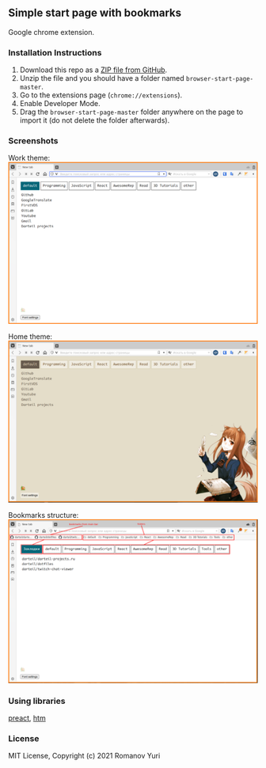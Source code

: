 ## Simple start page with bookmarks

Google chrome extension.

### Installation Instructions
1. Download this repo as a [ZIP file from GitHub](https://github.com/darteil/browser-start-page/archive/refs/heads/master.zip).
2. Unzip the file and you should have a folder named `browser-start-page-master`.
3. Go to the extensions page (`chrome://extensions`).
4. Enable Developer Mode.
5. Drag the `browser-start-page-master` folder anywhere on the page to import it (do not delete the folder afterwards).

### Screenshots

Work theme:
![](./media/screen1.png)

Home theme:
![](./media/screen2.png)

Bookmarks structure:
![](./media/screen3.png)

### Using libraries

[preact](https://github.com/preactjs/preact),
[htm](https://github.com/developit/htm)

### License
MIT License, Copyright (c) 2021 Romanov Yuri
